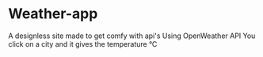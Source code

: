# Weather-app

A designless site made to get comfy with api's
Using OpenWeather API
You click on a city and it gives the temperature °C
